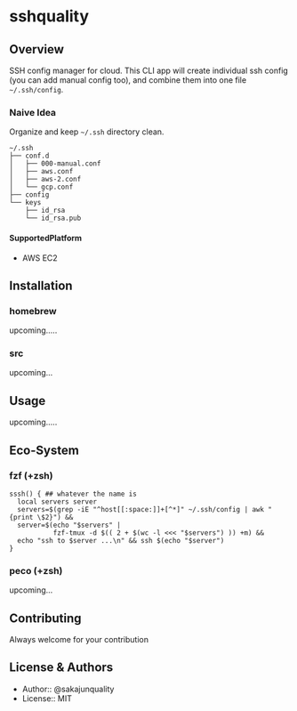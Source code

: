 
sshquality
=================================


Overview
------------
SSH config manager for cloud. This CLI app will create individual ssh config (you can add manual config too), and combine them into one file `~/.ssh/config`.



### Naive Idea

Organize and keep `~/.ssh` directory clean.

```
~/.ssh
├── conf.d
│   ├── 000-manual.conf
│   ├── aws.conf
│   ├── aws-2.conf
│   └── gcp.conf
├── config
└── keys
    ├── id_rsa
    └── id_rsa.pub
```



#### SupportedPlatform
- AWS EC2


Installation
------------

### homebrew

upcoming.....

### src

upcoming...



Usage
------------

upcoming.....



## Eco-System

### fzf (+zsh)

```
sssh() { ## whatever the name is
  local servers server
  servers=$(grep -iE "^host[[:space:]]+[^*]" ~/.ssh/config | awk "{print \$2}") &&
  server=$(echo "$servers" |
           fzf-tmux -d $(( 2 + $(wc -l <<< "$servers") )) +m) &&
  echo "ssh to $server ...\n" && ssh $(echo "$server")
}
```



### peco (+zsh)

upcoming...


Contributing
------------
Always welcome for your contribution




License & Authors
------------
- Author:: @sakajunquality
- License:: MIT